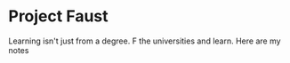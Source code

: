 # Project Faust
 Learning isn't just from a degree. F the universities and learn. Here are my notes
